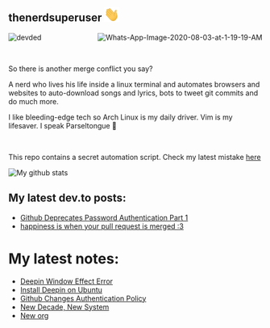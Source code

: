 <h2> thenerdsuperuser <img src="https://raw.githubusercontent.com/ABSphreak/ABSphreak/master/gifs/Hi.gif" width="30px"></h2><img  align='right'  src="https://i.ibb.co/Z21fXsV/Whats-App-Image-2020-08-03-at-1-19-19-AM.jpg" alt="Whats-App-Image-2020-08-03-at-1-19-19-AM" border="0">

<p align="left"> <img src="https://komarev.com/ghpvc/?username=thenerdsuperuser" alt="devded" /></p>

<br/>

So there is another merge conflict you say?

A nerd who lives his life inside a linux terminal and automates browsers and websites to auto-download songs and lyrics, bots to tweet git commits and do much more.

I like bleeding-edge tech so Arch Linux is my daily driver. Vim is my lifesaver. I speak Parseltongue 🐍 

<br/>

This repo contains a secret automation script. Check my latest mistake [here](hash.md)   

![My github stats](https://github-readme-stats.vercel.app/api?username=thenerdsuperuser&count_private=true&show_icons=true&theme=radical&repo=nagini&show_owner=true)

## My latest dev.to posts: 

<!-- BLOG-POST-LIST:START -->
- [Github Deprecates Password Authentication Part 1](https://dev.to/thenerdsuperuser/github-deprecates-password-authentication-part-1-447g)
- [happiness is when your pull request is merged :3](https://dev.to/thenerdsuperuser/happiness-is-when-your-pull-request-is-merged-3-53k)
<!-- BLOG-POST-LIST:END -->

# My latest notes: 

<!-- NOTES:START -->
- [Deepin Window Effect Error](https://notes.thenerdsuperuser.xyz//deepin-window-effect/)
- [Install Deepin on Ubuntu](https://notes.thenerdsuperuser.xyz//install-deepin/)
- [Github Changes Authentication Policy](https://notes.thenerdsuperuser.xyz//ssh-auth/)
- [New Decade, New System](https://notes.thenerdsuperuser.xyz//new-decade-new-system/)
- [New org](https://notes.thenerdsuperuser.xyz//learn/)
<!-- NOTES:END -->
